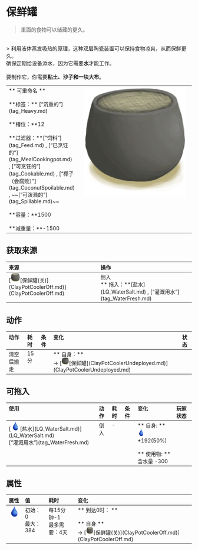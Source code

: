 # 保鲜罐  
> 里面的食物可以储藏的更久。  
<br>  
> 利用液体蒸发吸热的原理，这种双层陶瓷装置可以保持食物凉爽，从而保鲜更久。<br>确保定期给设备添水，因为它需要<b>水</b>才能工作。<br><br>要制作它，你需要<b>粘土、沙子和一块大布</b>。  
  
<table class="table table-bordered"><tbody><tr ><td  style="width:80%;text-align:left;vertical-align:top;" >** 可重命名 **<br><br>**标签：**	[“沉重的”](tag_Heavy.md)<br><br>**槽位：**12<br><br>**过滤器：**[“饲料”](tag_Feed.md) , [“已烹饪的”](tag_MealCookingpot.md) , [“可烹饪的”](tag_Cookable.md) , [“椰子（会腐败）”](tag_CoconutSpoilable.md) , ~~[“可泼溅的”](tag_Spillable.md)~~<br><br>**容量：**1500<br><br>**减重量：**-1500</td><td  style="width:20%;text-align:left;vertical-align:top;" ><div style="width:300px;display:inline-block;text-align:center"><img decoding="async" src="Sprite/ClayPotCooler.png" href="a.md" style="max-width:300px;max-height:300px;"></div></td></tr></tbody></tbody></table>  
  
## 获取来源  
<table class="table table-bordered"><thead><tr ><th  style="text-align:left;vertical-align:top;" >来源</th><th  style="text-align:left;vertical-align:top;" >操作</th></tr></thead><tr ><td  style="text-align:left;vertical-align:top;" >[<div style="width:25px;display:inline-block;text-align:center"><img decoding="async" src="Sprite/ClayPotCooler.png" href="a.md" style="max-width:25px;max-height:25px;"></div>[保鲜罐(关)](ClayPotCoolerOff.md)](ClayPotCoolerOff.md)</td><td  style="text-align:left;vertical-align:top;" >倒入<br>** 拖入：**[盐水](LQ_WaterSalt.md) , [“灌溉用水”](tag_WaterFresh.md)</td></tr></tbody></table>  
  
## 动作  
<table class="table table-bordered"><thead><tr ><th  style="text-align:left;vertical-align:top;" >动作</th><th  style="text-align:left;vertical-align:top;" >耗时</th><th  style="text-align:left;vertical-align:top;" >条件</th><th  style="text-align:left;vertical-align:top;" >变化</th><th  style="text-align:left;vertical-align:top;" >状态</th></tr></thead><tr ><td  style="text-align:left;vertical-align:top;" >清空后搬走<br></td><td  style="text-align:left;vertical-align:top;" >15分</td><td  style="text-align:left;vertical-align:top;" ></td><td  style="text-align:left;vertical-align:top;" >** 自身：**<br>→ [<div style="width:20px;display:inline-block;text-align:center"><img decoding="async" src="Sprite/ClayPotCoolerUnfired.png" href="a.md" style="max-width:20px;max-height:20px;"></div>[保鲜罐](ClayPotCoolerUndeployed.md)](ClayPotCoolerUndeployed.md)</td><td  style="text-align:left;vertical-align:top;" ></td></tr></tbody></table>  
  
## 可拖入  
<table class="table table-bordered"><thead><tr ><th  style="text-align:left;vertical-align:top;" >使用</th><th  style="text-align:left;vertical-align:top;" >动作</th><th  style="text-align:left;vertical-align:top;" >耗时</th><th  style="text-align:left;vertical-align:top;" >条件</th><th  style="text-align:left;vertical-align:top;" >变化</th><th  style="text-align:left;vertical-align:top;" >玩家状态</th></tr></thead><tr ><td  style="text-align:left;vertical-align:top;" >[<div style="width:25px;display:inline-block;text-align:center"><img decoding="async" src="Sprite/Thirst.png" href="a.md" style="max-width:25px;max-height:25px;"></div>[盐水](LQ_WaterSalt.md)](LQ_WaterSalt.md)<br>[“灌溉用水”](tag_WaterFresh.md)</td><td  style="text-align:left;vertical-align:top;" >倒入<br></td><td  style="text-align:left;vertical-align:top;" >-</td><td  style="text-align:left;vertical-align:top;" ></td><td  style="text-align:left;vertical-align:top;" >** 自身: **<br><div style="width:20px;display:inline-block;text-align:center"><img decoding="async" src="Sprite/Thirst.png" href="a.md" style="max-width:20px;max-height:20px;"></div>  +192(50%)<br><br>** 使用物: **<br>含水量  -300</td><td  style="text-align:left;vertical-align:top;" ></td></tr></tbody></table>  
  
## 属性   
<table class="table table-bordered"><thead><tr ><th  style="text-align:left;vertical-align:top;" >属性</th><th  style="text-align:left;vertical-align:top;" >值</th><th  style="text-align:left;vertical-align:top;" >耗时</th><th  style="text-align:left;vertical-align:top;" >变化</th></tr></thead><tr ><td  style="text-align:left;vertical-align:top;" ><div style="width:30px;display:inline-block;text-align:center"><img decoding="async" src="Sprite/Thirst.png" href="a.md" style="max-width:30px;max-height:30px;"></div></td><td  style="text-align:left;vertical-align:top;" >初始：0<br>最大：384</td><td  style="text-align:left;vertical-align:top;" >每15分钟-1<br>最多需要：4天</td><td  style="text-align:left;vertical-align:top;" >** 到达0时： **<br><br>** 自身 **<br>→ [<div style="width:20px;display:inline-block;text-align:center"><img decoding="async" src="Sprite/ClayPotCooler.png" href="a.md" style="max-width:20px;max-height:20px;"></div>[保鲜罐(关)](ClayPotCoolerOff.md)](ClayPotCoolerOff.md)</td></tr></tbody></table>  
  


<script>document.title="保鲜罐 - 卡牌生存百科 Card Survival Wiki";</script>